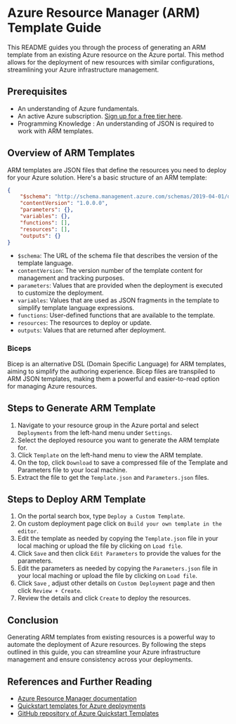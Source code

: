# Azure Resource Manager (ARM) Template Guide

This README guides you through the process of generating an ARM template from an existing Azure resource on the Azure portal. This method allows for the deployment of new resources with similar configurations, streamlining your Azure infrastructure management.

## Prerequisites

- An understanding of Azure fundamentals.
- An active Azure subscription. [Sign up for a free tier here](https://azure.microsoft.com/en-us/free/).
- Programming Knowledge : An understanding of JSON is required to work with ARM templates.

## Overview of ARM Templates

ARM templates are JSON files that define the resources you need to deploy for your Azure solution. Here's a basic structure of an ARM template:

```json
{
    "$schema": "http://schema.management.azure.com/schemas/2019-04-01/deploymentTemplate.json#",
    "contentVersion": "1.0.0.0",
    "parameters": {},
    "variables": {},
    "functions": [],
    "resources": [],
    "outputs": {}
}
```
- `$schema`: The URL of the schema file that describes the version of the template language.
- `contentVersion`: The version number of the template content for management and tracking purposes.
- `parameters`: Values that are provided when the deployment is executed to customize the deployment.
- `variables`: Values that are used as JSON fragments in the template to simplify template language expressions.
- `functions`: User-defined functions that are available to the template.
- `resources`: The resources to deploy or update.
- `outputs`: Values that are returned after deployment.

### Biceps

Bicep is an alternative DSL (Domain Specific Language) for ARM templates, aiming to simplify the authoring experience. Bicep files are transpiled to ARM JSON templates, making them a powerful and easier-to-read option for managing Azure resources.

## Steps to Generate ARM Template

1. Navigate to your resource group in the Azure portal and select `Deployments` from the left-hand menu under `Settings`.
2. Select the deployed resource you want to generate the ARM template for.
3. Click `Template` on the left-hand menu to view the ARM template.
4. On the top, click `Download` to save a compressed file of the Template and Parameters file to your local machine.
5. Extract the file to get the `Template.json` and `Parameters.json` files.

## Steps to Deploy ARM Template

1. On the portal search box, type `Deploy a Custom Template`.
2. On custom deployment page click on `Build your own template in the editor`.
3. Edit the template as needed by copying the `Template.json` file in your local maching or upload the file by clicking on `Load file`.
4. Click `Save` and then click `Edit Parameters` to provide the values for the parameters.
5. Edit the parameters as needed by copying the `Parameters.json` file in your local maching or upload the file by clicking on `Load file`.
6. Click `Save` , adjust other details on `Custom Deployment` page and then click `Review + Create`.
7. Review the details and click `Create` to deploy the resources.

## Conclusion

Generating ARM templates from existing resources is a powerful way to automate the deployment of Azure resources. By following the steps outlined in this guide, you can streamline your Azure infrastructure management and ensure consistency across your deployments.

## References and Further Reading
- [Azure Resource Manager documentation](https://docs.microsoft.com/en-us/azure/azure-resource-manager/)
- [Quickstart templates for Azure deployments](https://learn.microsoft.com/en-us/samples/browse/?expanded=azure&products=azure-resource-manager)
- [GitHub repository of Azure Quickstart Templates](https://github.com/Azure/azure-quickstart-templates)


